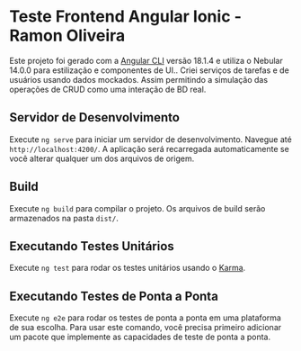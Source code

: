 # Teste Frontend Angular Ionic - Ramon Oliveira

Este projeto foi gerado com a [Angular CLI](https://github.com/angular/angular-cli) versão 18.1.4 e utiliza o Nebular 14.0.0 para estilização e componentes de UI.. Criei serviços de tarefas e de usuários usando dados mockados. Assim permitindo a simulação das operações de CRUD como uma interação de BD real.

## Servidor de Desenvolvimento

Execute `ng serve` para iniciar um servidor de desenvolvimento. Navegue até `http://localhost:4200/`. A aplicação será recarregada automaticamente se você alterar qualquer um dos arquivos de origem.

## Build

Execute `ng build` para compilar o projeto. Os arquivos de build serão armazenados na pasta `dist/`.

## Executando Testes Unitários

Execute `ng test` para rodar os testes unitários usando o [Karma](https://karma-runner.github.io).

## Executando Testes de Ponta a Ponta

Execute `ng e2e` para rodar os testes de ponta a ponta em uma plataforma de sua escolha. Para usar este comando, você precisa primeiro adicionar um pacote que implemente as capacidades de teste de ponta a ponta.